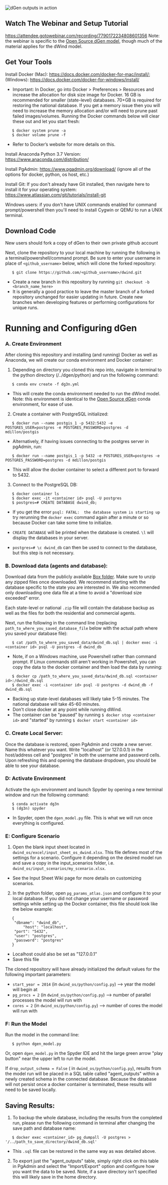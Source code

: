 ![dGen outputs in action](https://www.nrel.gov/analysis/dgen/assets/images/hero-hp-dgen.jpg)

## Watch The Webinar and Setup Tutorial
https://attendee.gotowebinar.com/recording/7790172234808601356
Note: the webinar is specific to the [Open Source dGen model](https://github.com/NREL/dgen), though much of the material applies for the dWind model.


## Get Your Tools
Install Docker
(Mac): https://docs.docker.com/docker-for-mac/install/; (Windows): https://docs.docker.com/docker-for-windows/install/

- Important: In Docker, go into Docker > Preferences > Resources and increase the allocation for disk size image for Docker. 16 GB is recommended for smaller (state-level) databases. 70+GB is required for restoring the national database. If you get a memory issue then you will need to increase the memory allocation and/or will need to prune past failed images/volumes. Running the Docker commands below will clear these out and let you start fresh:
```
   $ docker system prune -a
   $ docker volume prune -f
```
- Refer to Docker’s website for more details on this.

Install Anaconda Python 3.7 Version: https://www.anaconda.com/distribution/

Install PgAdmin: https://www.pgadmin.org/download/ (ignore all of the options for docker, python, os host, etc.)

Install Git: If you don't already have Git installed, then navigate here to install it for your operating system: https://www.atlassian.com/git/tutorials/install-git

Windows users: if you don't have UNIX commands enabled for command prompt/powershell then you'll need to install Cygwin or QEMU to run a UNIX terminal.

## Download Code 
New users should fork a copy of dGen to their own private github account 


Next, clone the repository to your local machine by running the following in a terminal/powershell/command prompt. Be sure to enter your username in place of `<github_username>` below, which will clone the forked repository:
```
   $ git clone https://github.com/<github_username>/dwind.git
```

- Create a new branch in this repository by running `git checkout -b <branch_name_here>`
- It is generally a good practice to leave the master branch of a forked repository unchanged for easier updating in future. Create new branches when developing features or performing configurations for unique runs.

# Running and Configuring dGen

### A. Create Environment
After cloning this repository and installing (and running) Docker as well as Anaconda, we will create our conda environment and Docker container:

1. Depending on directory you cloned this repo into, navigate in terminal to the python directory (/../dgen/python) and run the following command:

```
   $ conda env create -f dg3n.yml
```

- This will create the conda environment needed to run the dWind model. Note: this environment is identical to the [Open Source dGen](https://github.com/NREL/dgen) conda environment, for ease of use.

2. Create a container with PostgreSQL initialized:
```
   $ docker run --name postgis_1 -p 5432:5432 -e POSTGRES_USER=postgres -e POSTGRES_PASSWORD=postgres -d mdillon/postgis
```
- Alternatively, if having issues connecting to the postgres server in pgAdmin, run:

```
   $ docker run --name postgis_1 -p 5432 -e POSTGRES_USER=postgres -e POSTGRES_PASSWORD=postgres -d mdillon/postgis
```
- This will allow the docker container to select a different port to forward to 5432.

3. Connect to the PostgreSQL DB:

```
   $ docker container ls
   $ docker exec -it <container id> psql -U postgres
   $ postgres=# CREATE DATABASE dwind_db;
```
- If you get the error `psql: FATAL:  the database system is starting up` try rerunning the `docker exec` command again after a minute or so because Docker can take some time to initialize.

- `CREATE DATABASE` will be printed when the database is created. `\l` will display the databases in your server.

- `postgres=# \c dwind_db` can then be used to connect to the database, but this step is not necessary.


### B. Download data (agents and database):
Download data from the publicly available [Box folder](https://app.box.com/s/pk5q1wi3tekf48pk3jfwaj1zjyoihxk6). Make sure to unzip any zipped files once downloaded. We recommend starting with the database specific to the state you are interested in. We also recommended only downloading one data file at a time to avoid a "download size exceeded" error. 

Each state-level or national `.zip` file will contain the database backup as well as the files for both the residential and commercial agents.

Next, run the following in the command line (replacing `path_to_where_you_saved_database_file` below with the actual path where you saved your database file): 

```
   $ cat /path_to_where_you_saved_data/dwind_db.sql | docker exec -i <container id> psql -U postgres -d dwind_db
```

- Note, if on a Windows machine, use Powershell rather than command prompt. If Linux commands still aren't working in Powershell, you can copy the data to the docker container and then load the data by running:

```
   $ docker cp /path_to_where_you_saved_data/dwind_db.sql <container id>:/dwind_db.sql
   $ docker exec -i <container id> psql -U postgres -d dwind_db -f dwind_db.sql
```

- Backing up state-level databases will likely take 5-15 minutes. The national database will take 45-60 minutes. 
- Don't close docker at any point while running dWind.
- The container can be "paused" by running `$ docker stop <container id>` and "started" by running `$ docker start <container id>`

### C. Create Local Server:
Once the database is restored, open PgAdmin and create a new server. Name this whatever you want. Write "localhost" (or 127.0.0.1) in the host/address cell and "postgres" in both the username and password cells. Upon refreshing this and opening the database dropdown, you should be able to see your database. 

### D: Activate Environment 
Activate the `dg3n` environment and launch Spyder by opening a new terminal window and run the following command:

```
   $ conda activate dg3n
   $ (dg3n) spyder
```

- In Spyder, open the `dgen_model.py` file. This is what we will run once everything is configured.

### E: Configure Scenario
1. Open the blank input sheet located in `dwind_os/excel/input_sheet_os_dwind.xlsx`. This file defines most of the settings for a scenario. Configure it depending on the desired model run and save a copy in the input_scenarios folder, i.e. `dwind_os/input_scenarios/my_scenario.xlsx`. 

- See the Input Sheet Wiki page for more details on customizing scenarios.


2. In the python folder, open `pg_params_atlas.json` and configure it to your local database. If you did not change your username or password settings while setting up the Docker container, this file should look like the below example:

```
   {	
   	"dbname": "dwind_db",
    	"host": "localhost",
   	"port": "5432",
   	"user": "postgres",
   	"password": "postgres"
   }
```

- Localhost could also be set as "127.0.0.1"
- Save this file

The cloned repository will have already initialized the default values for the following important parameters:

* ` start_year = 2014 ` (in `dwind_os/python/config.py`)        --> year the model will begin at
* ` pg_procs = 2 ` (in `dwind_os/python/config.py`)             --> number of parallel processes the model will run with
* ` cores = 2 ` (in `dwind_os/python/config.py`)                --> number of cores the model will run with


### F: Run the Model
Run the model in the command line:
```
   $ python dgen_model.py
```
Or, open `dgen_model.py` in the Spyder IDE and hit the large green arrow "play button" near the upper left to run the model.

If `drop_output_schema = False` ( in `dwind_os/python/config.py`), results from the model run will be placed in a SQL table called "agent_outputs" within a newly created schema in the connected database. Because the database will not persist once a docker container is terminated, these results will need to be saved locally.

## Saving Results:
1. To backup the whole database, including the results from the completed run, please run the following command in terminal after changing the save path and database name:

```
   $ docker exec <container_id> pg_dumpall -U postgres > '/../path_to_save_directory/dwind_db.sql'
```

- This `.sql` file can be restored in the same way as was detailed above. 

2. To export just the "agent_outputs" table, simply right click on this table in PgAdmin and select the "Import/Export" option and configure how you want the data to be saved. Note, if a save directory isn't specified this will likely save in the home directory.